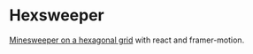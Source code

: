 # Hexsweeper

[Minesweeper on a hexagonal grid](https://pseudodesktopui.netlify.com) with react and framer-motion.
